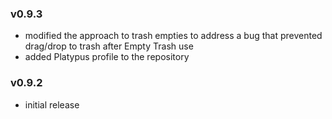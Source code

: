 ### v0.9.3

- modified the approach to trash empties to address a bug that prevented drag/drop to trash after Empty Trash use
- added Platypus profile to the repository


### v0.9.2

- initial release
